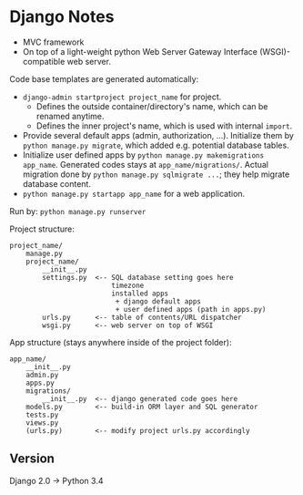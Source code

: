 # Django Notes

- MVC framework
- On top of a light-weight python Web Server Gateway Interface (WSGI)-compatible web server.

Code base templates are generated automatically: 

- `django-admin startproject project_name` for project. 
	- Defines the outside container/directory's name, which can be renamed anytime. 
	- Defines the inner project's name, which is used with internal `import`.
- Provide several default apps (admin, authorization, ...). Initialize them by `python manage.py migrate`, which added e.g. potential database tables.
- Initialize user defined apps by `python manage.py makemigrations app_name`. Generated codes stays at `app_name/migrations/`. Actual migration done by `python manage.py sqlmigrate ...`; they help migrate database content.
- `python manage.py startapp app_name` for a web application.

Run by: `python manage.py runserver`

Project structure:

```
project_name/
    manage.py
    project_name/
        __init__.py
        settings.py  <-- SQL database setting goes here
                         timezone
                         installed apps 
                          + django default apps
                          + user defined apps (path in apps.py)
        urls.py      <-- table of contents/URL dispatcher
        wsgi.py      <-- web server on top of WSGI
```

App structure (stays anywhere inside of the project folder):

```
app_name/
    __init__.py
    admin.py
    apps.py
    migrations/
        __init__.py  <-- django generated code goes here
    models.py        <-- build-in ORM layer and SQL generator
    tests.py
    views.py
    (urls.py)        <-- modify project urls.py accordingly
```

## Version

Django 2.0 -> Python 3.4